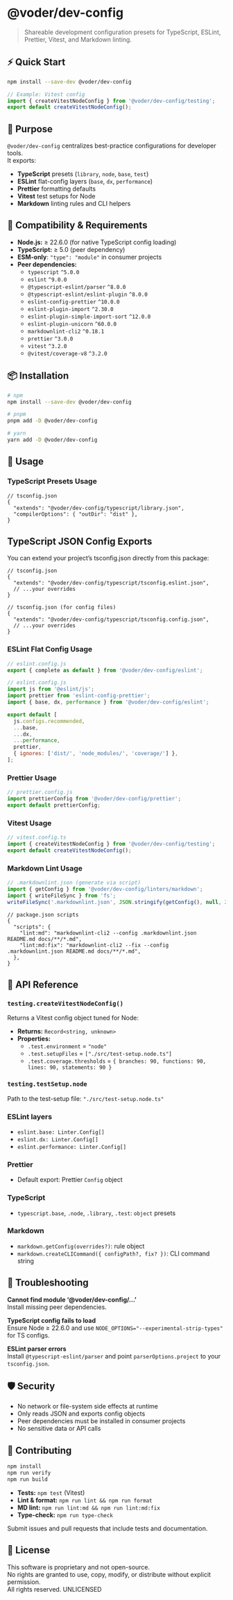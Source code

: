 # @voder/dev-config

> Shareable development configuration presets for TypeScript, ESLint, Prettier, Vitest, and Markdown linting.

## ⚡ Quick Start

```bash
npm install --save-dev @voder/dev-config
```

```typescript
// Example: Vitest config
import { createVitestNodeConfig } from '@voder/dev-config/testing';
export default createVitestNodeConfig();
```

## 🎯 Purpose

`@voder/dev-config` centralizes best-practice configurations for developer tools.  
It exports:

- **TypeScript** presets (`library`, `node`, `base`, `test`)
- **ESLint** flat-config layers (`base`, `dx`, `performance`)
- **Prettier** formatting defaults
- **Vitest** test setups for Node
- **Markdown** linting rules and CLI helpers

## 🔧 Compatibility & Requirements

- **Node.js:** ≥ 22.6.0 (for native TypeScript config loading)
- **TypeScript:** ≥ 5.0 (peer dependency)
- **ESM-only**: `"type": "module"` in consumer projects
- **Peer dependencies:**
  - `typescript` `^5.0.0`
  - `eslint` `^9.0.0`
  - `@typescript-eslint/parser` `^8.0.0`
  - `@typescript-eslint/eslint-plugin` `^8.0.0`
  - `eslint-config-prettier` `^10.0.0`
  - `eslint-plugin-import` `^2.30.0`
  - `eslint-plugin-simple-import-sort` `^12.0.0`
  - `eslint-plugin-unicorn` `^60.0.0`
  - `markdownlint-cli2` `^0.18.1`
  - `prettier` `^3.0.0`
  - `vitest` `^3.2.0`
  - `@vitest/coverage-v8` `^3.2.0`

## 📦 Installation

```bash
# npm
npm install --save-dev @voder/dev-config

# pnpm
pnpm add -D @voder/dev-config

# yarn
yarn add -D @voder/dev-config
```

## 🚀 Usage

### TypeScript Presets Usage

```jsonc
// tsconfig.json
{
  "extends": "@voder/dev-config/typescript/library.json",
  "compilerOptions": { "outDir": "dist" },
}
```

## TypeScript JSON Config Exports

You can extend your project’s tsconfig.json directly from this package:

```jsonc
// tsconfig.json
{
  "extends": "@voder/dev-config/typescript/tsconfig.eslint.json",
  // ...your overrides
}
```

```jsonc
// tsconfig.json (for config files)
{
  "extends": "@voder/dev-config/typescript/tsconfig.config.json",
  // ...your overrides
}
```

### ESLint Flat Config Usage

```js
// eslint.config.js
export { complete as default } from '@voder/dev-config/eslint';
```

```js
// eslint.config.js
import js from '@eslint/js';
import prettier from 'eslint-config-prettier';
import { base, dx, performance } from '@voder/dev-config/eslint';

export default [
  js.configs.recommended,
  ...base,
  ...dx,
  ...performance,
  prettier,
  { ignores: ['dist/', 'node_modules/', 'coverage/'] },
];
```

### Prettier Usage

```js
// prettier.config.js
import prettierConfig from '@voder/dev-config/prettier';
export default prettierConfig;
```

### Vitest Usage

```ts
// vitest.config.ts
import { createVitestNodeConfig } from '@voder/dev-config/testing';
export default createVitestNodeConfig();
```

### Markdown Lint Usage

```ts
// .markdownlint.json (generate via script)
import { getConfig } from '@voder/dev-config/linters/markdown';
import { writeFileSync } from 'fs';
writeFileSync('.markdownlint.json', JSON.stringify(getConfig(), null, 2));
```

```jsonc
// package.json scripts
{
  "scripts": {
    "lint:md": "markdownlint-cli2 --config .markdownlint.json README.md docs/**/*.md",
    "lint:md:fix": "markdownlint-cli2 --fix --config .markdownlint.json README.md docs/**/*.md",
  },
}
```

## 📖 API Reference

### `testing.createVitestNodeConfig()`

Returns a Vitest config object tuned for Node:

- **Returns:** `Record<string, unknown>`
- **Properties:**
  - `.test.environment` = `"node"`
  - `.test.setupFiles` = `["./src/test-setup.node.ts"]`
  - `.test.coverage.thresholds` = `{ branches: 90, functions: 90, lines: 90, statements: 90 }`

### `testing.testSetup.node`

Path to the test-setup file: `"./src/test-setup.node.ts"`

### ESLint layers

- `eslint.base: Linter.Config[]`
- `eslint.dx: Linter.Config[]`
- `eslint.performance: Linter.Config[]`

### Prettier

- Default export: Prettier `Config` object

### TypeScript

- `typescript.base`, `.node`, `.library`, `.test`: `object` presets

### Markdown

- `markdown.getConfig(overrides?)`: rule object
- `markdown.createCLICommand({ configPath?, fix? })`: CLI command string

## 🔧 Troubleshooting

**Cannot find module ‘@voder/dev-config/...’**  
Install missing peer dependencies.

**TypeScript config fails to load**  
Ensure Node ≥ 22.6.0 and use `NODE_OPTIONS="--experimental-strip-types"` for TS configs.

**ESLint parser errors**  
Install `@typescript-eslint/parser` and point `parserOptions.project` to your `tsconfig.json`.

## 🛡️ Security

- No network or file-system side effects at runtime
- Only reads JSON and exports config objects
- Peer dependencies must be installed in consumer projects
- No sensitive data or API calls

## 🤝 Contributing

```bash
npm install
npm run verify
npm run build
```

- **Tests:** `npm test` (Vitest)
- **Lint & format:** `npm run lint && npm run format`
- **MD lint:** `npm run lint:md && npm run lint:md:fix`
- **Type-check:** `npm run type-check`

Submit issues and pull requests that include tests and documentation.

## 📄 License

This software is proprietary and not open-source.  
No rights are granted to use, copy, modify, or distribute without explicit permission.  
All rights reserved. UNLICENSED
